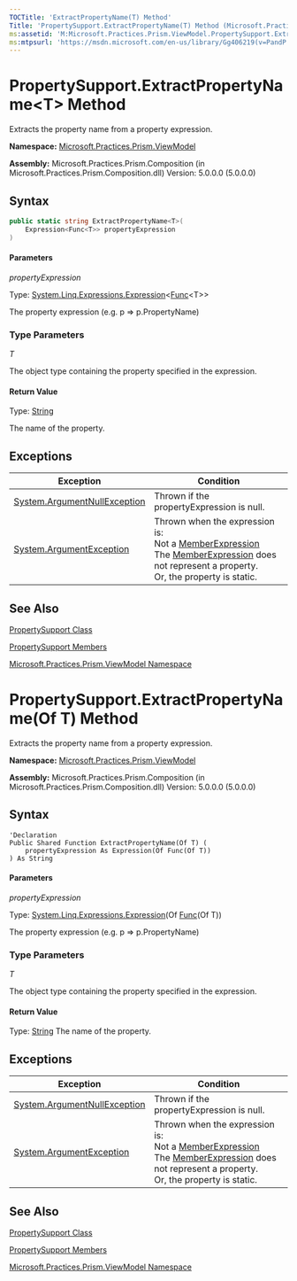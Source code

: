 ```yaml
---
TOCTitle: 'ExtractPropertyName(T) Method'
Title: 'PropertySupport.ExtractPropertyName(T) Method (Microsoft.Practices.Prism.ViewModel)'
ms:assetid: 'M:Microsoft.Practices.Prism.ViewModel.PropertySupport.ExtractPropertyName\`\`1(System.Linq.Expressions.Expression{System.Func{\`\`0}})'
ms:mtpsurl: 'https://msdn.microsoft.com/en-us/library/Gg406219(v=PandP.50)'
---
```


# PropertySupport.ExtractPropertyName&lt;T&gt; Method

Extracts the property name from a property expression.

**Namespace:** [Microsoft.Practices.Prism.ViewModel](https://msdn.microsoft.com/en-us/library/microsoft.practices.prism.viewmodel(v=pandp.50))

**Assembly:** Microsoft.Practices.Prism.Composition (in Microsoft.Practices.Prism.Composition.dll) Version: 5.0.0.0 (5.0.0.0)

## Syntax

```C#
public static string ExtractPropertyName<T>(
	Expression<Func<T>> propertyExpression
)
```

#### Parameters

*propertyExpression* 

Type: [System.Linq.Expressions.Expression](http://msdn2.microsoft.com/en-us/library/bb335710)&lt;[Func](http://msdn2.microsoft.com/en-us/library/bb534960)&lt;T&gt;&gt;

The property expression (e.g. p =&gt; p.PropertyName)

### Type Parameters

*T*
 
  The object type containing the property specified in the expression.

#### Return Value

Type: [String](http://msdn2.microsoft.com/en-us/library/s1wwdcbf)

The name of the property.

## Exceptions

<table>
<thead>
<tr class="header">
<th>Exception</th>
<th>Condition</th>
</tr>
</thead>
<tbody>
<tr class="odd">
<td><a href="http://msdn2.microsoft.com/en-us/library/27426hcy">System.ArgumentNullException</a></td>
<td>Thrown if the propertyExpression is null.</td>
</tr>
<tr class="even">
<td><a href="http://msdn2.microsoft.com/en-us/library/3w1b3114">System.ArgumentException</a></td>
<td>Thrown when the expression is:<br />
Not a <a href="http://msdn2.microsoft.com/en-us/library/bb353260">MemberExpression</a><br />
The <a href="http://msdn2.microsoft.com/en-us/library/bb353260">MemberExpression</a> does not represent a property.<br />
Or, the property is static.</td>
</tr>
</tbody>
</table>

## See Also

[PropertySupport Class](https://msdn.microsoft.com/en-us/library/microsoft.practices.prism.viewmodel.propertysupport(v=pandp.50))

[PropertySupport Members](https://msdn.microsoft.com/en-us/library/microsoft.practices.prism.viewmodel.propertysupport_members(v=pandp.50))

[Microsoft.Practices.Prism.ViewModel Namespace](https://msdn.microsoft.com/en-us/library/microsoft.practices.prism.viewmodel(v=pandp.50))

# PropertySupport.ExtractPropertyName(Of T) Method

Extracts the property name from a property expression.

**Namespace:** [Microsoft.Practices.Prism.ViewModel](https://msdn.microsoft.com/en-us/library/microsoft.practices.prism.viewmodel(v=pandp.50))

**Assembly:** Microsoft.Practices.Prism.Composition (in Microsoft.Practices.Prism.Composition.dll) Version: 5.0.0.0 (5.0.0.0)

## Syntax

```VB
'Declaration
Public Shared Function ExtractPropertyName(Of T) ( 
	propertyExpression As Expression(Of Func(Of T))
) As String
```

#### Parameters

*propertyExpression*
 
Type: [System.Linq.Expressions.Expression](http://msdn2.microsoft.com/en-us/library/bb335710)(Of [Func](http://msdn2.microsoft.com/en-us/library/bb534960)(Of T))

The property expression (e.g. p =&gt; p.PropertyName)

### Type Parameters

*T* 

The object type containing the property specified in the expression.

#### Return Value

Type: [String](http://msdn2.microsoft.com/en-us/library/s1wwdcbf)
The name of the property.

## Exceptions

<table>
<thead>
<tr class="header">
<th>Exception</th>
<th>Condition</th>
</tr>
</thead>
<tbody>
<tr class="odd">
<td><a href="http://msdn2.microsoft.com/en-us/library/27426hcy">System.ArgumentNullException</a></td>
<td>Thrown if the propertyExpression is null.</td>
</tr>
<tr class="even">
<td><a href="http://msdn2.microsoft.com/en-us/library/3w1b3114">System.ArgumentException</a></td>
<td>Thrown when the expression is:<br />
Not a <a href="http://msdn2.microsoft.com/en-us/library/bb353260">MemberExpression</a><br />
The <a href="http://msdn2.microsoft.com/en-us/library/bb353260">MemberExpression</a> does not represent a property.<br />
Or, the property is static.</td>
</tr>
</tbody>
</table>

## See Also

[PropertySupport Class](https://msdn.microsoft.com/en-us/library/microsoft.practices.prism.viewmodel.propertysupport(v=pandp.50))

[PropertySupport Members](https://msdn.microsoft.com/en-us/library/microsoft.practices.prism.viewmodel.propertysupport_members(v=pandp.50))

[Microsoft.Practices.Prism.ViewModel Namespace](https://msdn.microsoft.com/en-us/library/microsoft.practices.prism.viewmodel(v=pandp.50))
